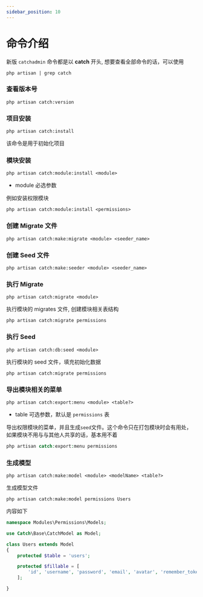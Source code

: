 ```yaml
---
sidebar_position: 10
---
```


# 命令介绍
新版 `catchadmin` 命令都是以 **catch** 开头, 想要查看全部命令的话，可以使用
```shell
php artisan | grep catch
```

### 查看版本号
```shell
php artisan catch:version
```

### 项目安装
```shell
php artisan catch:install
```
该命令是用于初始化项目

### 模块安装
```shell
php artisan catch:module:install <module>
```
- module 必选参数

例如安装权限模块
```shell
php artisan catch:module:install <permissions>
```
### 创建 Migrate 文件
```shell
php artisan catch:make:migrate <module> <seeder_name>
```

### 创建 Seed 文件
```shell
php artisan catch:make:seeder <module> <seeder_name>
```

### 执行 Migrate
```shell
php artisan catch:migrate <module>
```
执行模块的 migrates 文件, 创建模块相关表结构
```shell
php artisan catch:migrate permissions
```

### 执行 Seed
```shell
php artisan catch:db:seed <module>
```
执行模块的 seed 文件，填充初始化数据
```shell
php artisan catch:migrate permissions
```

### 导出模块相关的菜单
```shell
php artisan catch:export:menu <module> <table?>
```
- table 可选参数，默认是 `permissions` 表

导出权限模块的菜单，并且生成`seed`文件。这个命令只在打包模块时会有用处，如果模块不用与与其他人共享的话，基本用不着
```php 
php artisan catch:export:menu permissions
```

### 生成模型
```shell
php artisan catch:make:model <module> <modelName> <table?>
```
生成模型文件
```shell
php artisan catch:make:model permissions Users
```
内容如下
```php
namespace Modules\Permissions\Models;

use Catch\Base\CatchModel as Model;

class Users extends Model
{
    protected $table = 'users';

    protected $fillable = [
        'id', 'username', 'password', 'email', 'avatar', 'remember_token', 'department_id', 'creator_id', 'status', 'login_ip', 'login_at', 'created_at', 'updated_at', 'deleted_at', 
    ];

}
```

